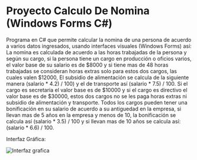 # Proyecto Calculo De Nomina (Windows Forms C#)
Programa en C# que permite calcular la nomina de una persona de acuerdo a varios datos ingresados, usando interfaces visuales (Windows Forms) así:
La nomina es calculada de acuerdo a las horas trabajadas de la persona y según su cargo, si la persona tiene un cargo en producción o oficios varios, el valor base de su salario es de $8000 y si tiene mas de 48 horas trabajadas se consideran horas extras solo para estos dos cargos, las cuales valen $12000, El subsidio de alimentación se calcula de la siguiente manera (salario * 4.2) / 100) y el de transporte así (salario * 7.5) / 100.
 Si el cargo es secretaria el valor base es de $10000 y si el cargo es directivo el valor base es de $30000, estos dos cargos no se les paga horas extras ni subsidio de alimentación y transporte. 
Todos los cargos pueden tener una bonificación en su salario de acuerdo a su antiguedad en la empresa, si llevan mas de 5 años en la empresa y menos de 10, la bonificación se calcula así (salario * 3.5) / 100 y si llevan mas de 10 años se calcula así: (salario * 6.6) / 100.

Interfaz Gráfica:

![Interfaz grafica](https://firebasestorage.googleapis.com/v0/b/proyecto1cesdeja.appspot.com/o/CapturaNominaC%23.PNG?alt=media&token=4146d10f-fa30-437d-9957-24323f720245)
